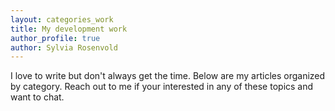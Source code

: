 ```yaml
---
layout: categories_work
title: My development work
author_profile: true
author: Sylvia Rosenvold
---
```


I love to write but don't always get the time. Below are my articles organized by category. Reach out to me if your interested in any of these topics and want to chat.